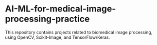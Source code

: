 # AI-ML-for-medical-image-processing-practice
This repository contains projects related to biomedical image processing, using OpenCV, Scikit-Image, and TensorFlow/Keras.

